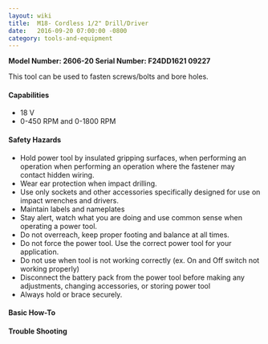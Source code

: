 ```yaml
---
layout: wiki
title:  M18- Cordless 1/2" Drill/Driver
date:   2016-09-20 07:00:00 -0800
category: tools-and-equipment
---
```


**Model Number: 2606-20 Serial Number: F24DD1621 09227**

This tool can be used to fasten screws/bolts and bore holes.

#### Capabilities

- 18 V
- 0-450 RPM and 0-1800 RPM


#### Safety Hazards

- Hold power tool by insulated gripping surfaces, when performing an operation
when performing an operation where the fastener may contact hidden wiring.
- Wear ear protection when impact drilling.
- Use only sockets and other accessories specifically designed for use on impact wrenches and drivers.
- Maintain labels and nameplates
- Stay alert, watch what you are doing and use common sense when operating a power tool.
- Do not overreach, keep proper footing and balance at all times.
- Do not force the power tool. Use the correct power tool for your application.
- Do not use when tool is not working correctly (ex. On and Off switch not working properly)
- Disconnect the battery pack from the power tool before making any adjustments, changing accessories, or storing power tool
- Always hold or brace securely.

#### Basic How-To


#### Trouble Shooting
